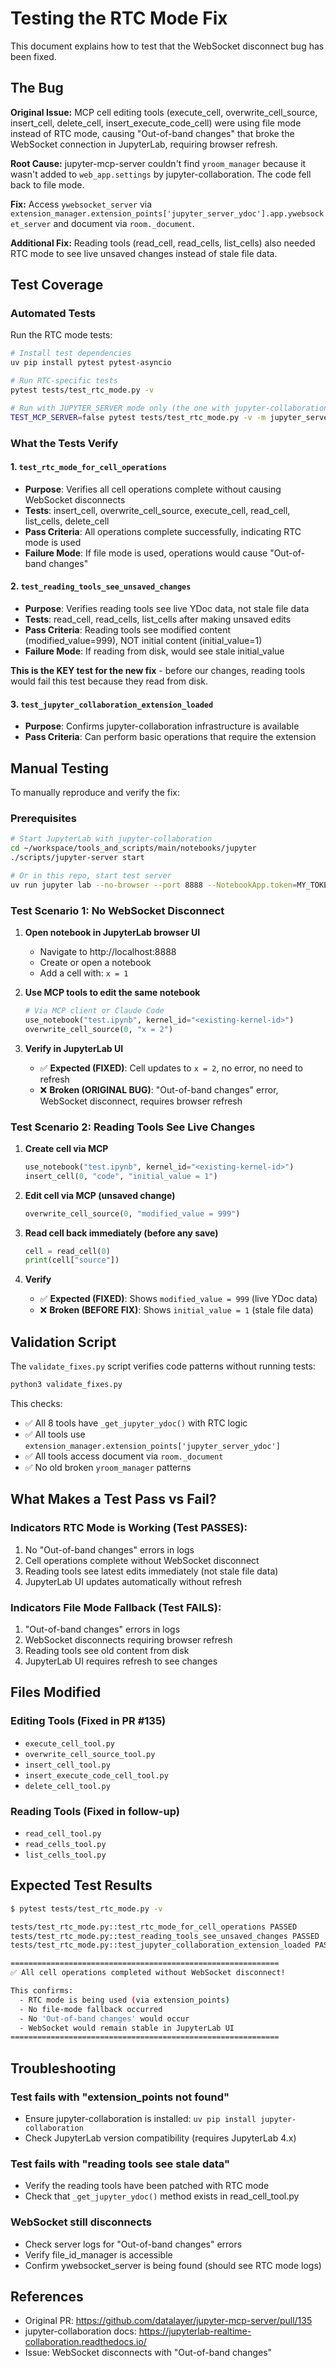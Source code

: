 <!--
  ~ Copyright (c) 2023-2024 Datalayer, Inc.
  ~
  ~ BSD 3-Clause License
-->

# Testing the RTC Mode Fix

This document explains how to test that the WebSocket disconnect bug has been fixed.

## The Bug

**Original Issue:** MCP cell editing tools (execute_cell, overwrite_cell_source, insert_cell, delete_cell, insert_execute_code_cell) were using file mode instead of RTC mode, causing "Out-of-band changes" that broke the WebSocket connection in JupyterLab, requiring browser refresh.

**Root Cause:** jupyter-mcp-server couldn't find `yroom_manager` because it wasn't added to `web_app.settings` by jupyter-collaboration. The code fell back to file mode.

**Fix:** Access `ywebsocket_server` via `extension_manager.extension_points['jupyter_server_ydoc'].app.ywebsocket_server` and document via `room._document`.

**Additional Fix:** Reading tools (read_cell, read_cells, list_cells) also needed RTC mode to see live unsaved changes instead of stale file data.

## Test Coverage

### Automated Tests

Run the RTC mode tests:

```bash
# Install test dependencies
uv pip install pytest pytest-asyncio

# Run RTC-specific tests
pytest tests/test_rtc_mode.py -v

# Run with JUPYTER_SERVER mode only (the one with jupyter-collaboration)
TEST_MCP_SERVER=false pytest tests/test_rtc_mode.py -v -m jupyter_server
```

### What the Tests Verify

#### 1. `test_rtc_mode_for_cell_operations`
- **Purpose**: Verifies all cell operations complete without causing WebSocket disconnects
- **Tests**: insert_cell, overwrite_cell_source, execute_cell, read_cell, list_cells, delete_cell
- **Pass Criteria**: All operations complete successfully, indicating RTC mode is used
- **Failure Mode**: If file mode is used, operations would cause "Out-of-band changes"

#### 2. `test_reading_tools_see_unsaved_changes`
- **Purpose**: Verifies reading tools see live YDoc data, not stale file data
- **Tests**: read_cell, read_cells, list_cells after making unsaved edits
- **Pass Criteria**: Reading tools see modified content (modified_value=999), NOT initial content (initial_value=1)
- **Failure Mode**: If reading from disk, would see stale initial_value

**This is the KEY test for the new fix** - before our changes, reading tools would fail this test because they read from disk.

#### 3. `test_jupyter_collaboration_extension_loaded`
- **Purpose**: Confirms jupyter-collaboration infrastructure is available
- **Pass Criteria**: Can perform basic operations that require the extension

## Manual Testing

To manually reproduce and verify the fix:

### Prerequisites
```bash
# Start JupyterLab with jupyter-collaboration
cd ~/workspace/tools_and_scripts/main/notebooks/jupyter
./scripts/jupyter-server start

# Or in this repo, start test server
uv run jupyter lab --no-browser --port 8888 --NotebookApp.token=MY_TOKEN
```

### Test Scenario 1: No WebSocket Disconnect

1. **Open notebook in JupyterLab browser UI**
   - Navigate to http://localhost:8888
   - Create or open a notebook
   - Add a cell with: `x = 1`

2. **Use MCP tools to edit the same notebook**
   ```python
   # Via MCP client or Claude Code
   use_notebook("test.ipynb", kernel_id="<existing-kernel-id>")
   overwrite_cell_source(0, "x = 2")
   ```

3. **Verify in JupyterLab UI**
   - ✅ **Expected (FIXED)**: Cell updates to `x = 2`, no error, no need to refresh
   - ❌ **Broken (ORIGINAL BUG)**: "Out-of-band changes" error, WebSocket disconnect, requires browser refresh

### Test Scenario 2: Reading Tools See Live Changes

1. **Create cell via MCP**
   ```python
   use_notebook("test.ipynb", kernel_id="<existing-kernel-id>")
   insert_cell(0, "code", "initial_value = 1")
   ```

2. **Edit cell via MCP (unsaved change)**
   ```python
   overwrite_cell_source(0, "modified_value = 999")
   ```

3. **Read cell back immediately (before any save)**
   ```python
   cell = read_cell(0)
   print(cell["source"])
   ```

4. **Verify**
   - ✅ **Expected (FIXED)**: Shows `modified_value = 999` (live YDoc data)
   - ❌ **Broken (BEFORE FIX)**: Shows `initial_value = 1` (stale file data)

## Validation Script

The `validate_fixes.py` script verifies code patterns without running tests:

```bash
python3 validate_fixes.py
```

This checks:
- ✅ All 8 tools have `_get_jupyter_ydoc()` with RTC logic
- ✅ All tools use `extension_manager.extension_points['jupyter_server_ydoc']`
- ✅ All tools access document via `room._document`
- ✅ No old broken `yroom_manager` patterns

## What Makes a Test Pass vs Fail?

### Indicators RTC Mode is Working (Test PASSES):
1. No "Out-of-band changes" errors in logs
2. Cell operations complete without WebSocket disconnect
3. Reading tools see latest edits immediately (not stale file data)
4. JupyterLab UI updates automatically without refresh

### Indicators File Mode Fallback (Test FAILS):
1. "Out-of-band changes" errors in logs
2. WebSocket disconnects requiring browser refresh
3. Reading tools see old content from disk
4. JupyterLab UI requires refresh to see changes

## Files Modified

### Editing Tools (Fixed in PR #135)
- `execute_cell_tool.py`
- `overwrite_cell_source_tool.py`
- `insert_cell_tool.py`
- `insert_execute_code_cell_tool.py`
- `delete_cell_tool.py`

### Reading Tools (Fixed in follow-up)
- `read_cell_tool.py`
- `read_cells_tool.py`
- `list_cells_tool.py`

## Expected Test Results

```bash
$ pytest tests/test_rtc_mode.py -v

tests/test_rtc_mode.py::test_rtc_mode_for_cell_operations PASSED
tests/test_rtc_mode.py::test_reading_tools_see_unsaved_changes PASSED
tests/test_rtc_mode.py::test_jupyter_collaboration_extension_loaded PASSED

============================================================
✅ All cell operations completed without WebSocket disconnect!

This confirms:
  - RTC mode is being used (via extension_points)
  - No file-mode fallback occurred
  - No 'Out-of-band changes' would occur
  - WebSocket would remain stable in JupyterLab UI
============================================================
```

## Troubleshooting

### Test fails with "extension_points not found"
- Ensure jupyter-collaboration is installed: `uv pip install jupyter-collaboration`
- Check JupyterLab version compatibility (requires JupyterLab 4.x)

### Test fails with "reading tools see stale data"
- Verify the reading tools have been patched with RTC mode
- Check that `_get_jupyter_ydoc()` method exists in read_cell_tool.py

### WebSocket still disconnects
- Check server logs for "Out-of-band changes" errors
- Verify file_id_manager is accessible
- Confirm ywebsocket_server is being found (should see RTC mode logs)

## References

- Original PR: https://github.com/datalayer/jupyter-mcp-server/pull/135
- jupyter-collaboration docs: https://jupyterlab-realtime-collaboration.readthedocs.io/
- Issue: WebSocket disconnects with "Out-of-band changes"
